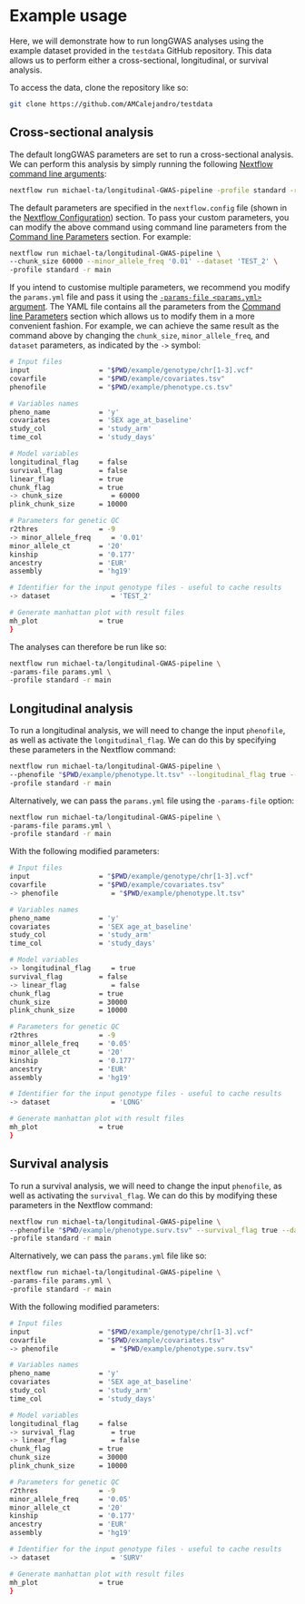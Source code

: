 # Example usage 

Here, we will demonstrate how to run longGWAS analyses using the example dataset provided in the `testdata` GitHub repository. This data allows us to perform either a cross-sectional, longitudinal, or survival analysis.

To access the data, clone the repository like so:

```sh
git clone https://github.com/AMCalejandro/testdata
```

## Cross-sectional analysis

The default longGWAS parameters are set to run a cross-sectional analysis. We can perform this analysis by simply running the following [Nextflow command line arguments](https://www.nextflow.io/docs/latest/cli.html):

```sh
nextflow run michael-ta/longitudinal-GWAS-pipeline -profile standard -r main
```

The default parameters are specified in the `nextflow.config` file (shown in the [Nextflow Configuration](config.md)) section. To pass your custom parameters, you can modify the above command using command line parameters from the [Command line Parameters](parameters.md) section. For example:

```sh
nextflow run michael-ta/longitudinal-GWAS-pipeline \
--chunk_size 60000 --minor_allele_freq '0.01' --dataset 'TEST_2' \
-profile standard -r main
```

If you intend to customise multiple parameters, we recommend you modify the `params.yml` file and pass it using the [`-params-file <params.yml>` argument](https://www.nextflow.io/docs/latest/cli.html#:~:text=inspecting%20the%20pipeline.-,%2Dparams%2Dfile,-Load%20script%20parameters). The YAML file contains all the parameters from the [Command line Parameters](parameters.md) section which allows us to modify them in a more convenient fashion. For example, we can achieve the same result as the command above by changing the `chunk_size`, `minor_allele_freq`, and `dataset` parameters, as indicated by the `->` symbol:

```bash
# Input files
input                 = "$PWD/example/genotype/chr[1-3].vcf"
covarfile             = "$PWD/example/covariates.tsv"
phenofile             = "$PWD/example/phenotype.cs.tsv"

# Variables names
pheno_name            = 'y'
covariates            = 'SEX age_at_baseline'
study_col             = 'study_arm'
time_col              = 'study_days'

# Model variables
longitudinal_flag     = false
survival_flag         = false
linear_flag           = true
chunk_flag            = true
-> chunk_size            = 60000
plink_chunk_size      = 10000

# Parameters for genetic QC
r2thres               = -9
-> minor_allele_freq     = '0.01'
minor_allele_ct       = '20'
kinship               = '0.177'
ancestry              = 'EUR'
assembly              = 'hg19'

# Identifier for the input genotype files - useful to cache results
-> dataset               = 'TEST_2'

# Generate manhattan plot with result files
mh_plot               = true
}
```

The analyses can therefore be run like so:

```sh
nextflow run michael-ta/longitudinal-GWAS-pipeline \
-params-file params.yml \
-profile standard -r main
```

## Longitudinal analysis

To run a longitudinal analysis, we will need to change the input `phenofile`, as well as activate the `longitudinal_flag`. We can do this by specifying these parameters in the Nextflow command:

```sh
nextflow run michael-ta/longitudinal-GWAS-pipeline \
--phenofile "$PWD/example/phenotype.lt.tsv" --longitudinal_flag true --dataset 'LONG' \
-profile standard -r main
```

Alternatively, we can pass the `params.yml` file using the `-params-file` option:

```sh
nextflow run michael-ta/longitudinal-GWAS-pipeline \
-params-file params.yml \
-profile standard -r main
```

With the following modified parameters:

```sh
# Input files
input                 = "$PWD/example/genotype/chr[1-3].vcf"
covarfile             = "$PWD/example/covariates.tsv"
-> phenofile             = "$PWD/example/phenotype.lt.tsv"

# Variables names
pheno_name            = 'y'
covariates            = 'SEX age_at_baseline'
study_col             = 'study_arm'
time_col              = 'study_days'

# Model variables
-> longitudinal_flag     = true
survival_flag         = false
-> linear_flag           = false
chunk_flag            = true
chunk_size            = 30000
plink_chunk_size      = 10000

# Parameters for genetic QC
r2thres               = -9
minor_allele_freq     = '0.05'
minor_allele_ct       = '20'
kinship               = '0.177'
ancestry              = 'EUR'
assembly              = 'hg19'

# Identifier for the input genotype files - useful to cache results
-> dataset               = 'LONG'

# Generate manhattan plot with result files
mh_plot               = true
}
```

## Survival analysis

To run a survival analysis, we will need to change the input `phenofile`, as well as activating the `survival_flag`. We can do this by modifying these parameters in the Nextflow command:

```sh
nextflow run michael-ta/longitudinal-GWAS-pipeline \
--phenofile "$PWD/example/phenotype.surv.tsv" --survival_flag true --dataset 'SURV' \
-profile standard -r main
```

Alternatively, we can pass the `params.yml` file like so:

```sh
nextflow run michael-ta/longitudinal-GWAS-pipeline \
-params-file params.yml \
-profile standard -r main
```

With the following modified parameters:

```sh
# Input files
input                 = "$PWD/example/genotype/chr[1-3].vcf"
covarfile             = "$PWD/example/covariates.tsv"
-> phenofile             = "$PWD/example/phenotype.surv.tsv"

# Variables names
pheno_name            = 'y'
covariates            = 'SEX age_at_baseline'
study_col             = 'study_arm'
time_col              = 'study_days'

# Model variables
longitudinal_flag     = false
-> survival_flag         = true
-> linear_flag           = false
chunk_flag            = true
chunk_size            = 30000
plink_chunk_size      = 10000

# Parameters for genetic QC
r2thres               = -9
minor_allele_freq     = '0.05'
minor_allele_ct       = '20'
kinship               = '0.177'
ancestry              = 'EUR'
assembly              = 'hg19'

# Identifier for the input genotype files - useful to cache results
-> dataset               = 'SURV'

# Generate manhattan plot with result files
mh_plot               = true
}
```


